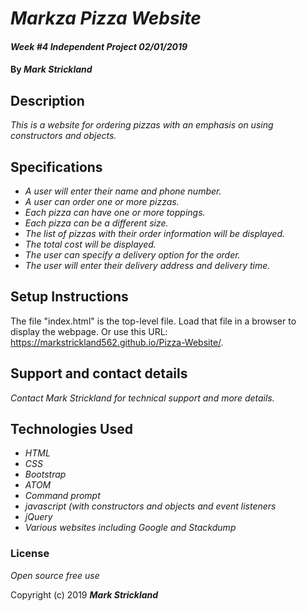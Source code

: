 # _Markza Pizza Website_

#### _Week #4 Independent Project 02/01/2019_

#### By _**Mark Strickland**_

## Description

_This is a website for ordering pizzas with an emphasis on using constructors and objects._

## Specifications

* _A user will enter their name and phone number._
* _A user can order one or more pizzas._
* _Each pizza can have one or more toppings._
* _Each pizza can be a different size._
* _The list of pizzas with their order information will be displayed._
* _The total cost will be displayed._
* _The user can specify a delivery option for the order._
* _The user will enter their delivery address and delivery time._

## Setup Instructions

The file "index.html" is the top-level file. Load that file in a browser to display the webpage. Or use this URL: https://markstrickland562.github.io/Pizza-Website/.

## Support and contact details

_Contact Mark Strickland for technical support and more details._

## Technologies Used

* _HTML_
* _CSS_
* _Bootstrap_
* _ATOM_
* _Command prompt_
* _javascript (with constructors and objects and event listeners_
* _jQuery_
* _Various websites including Google and Stackdump_

### License
_Open source free use_

Copyright (c) 2019 **_Mark Strickland_**
